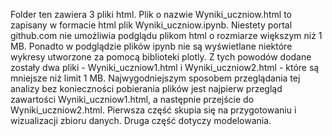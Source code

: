 Folder ten zawiera 3 pliki html. Plik o nazwie Wyniki_uczniow.html to zapisany w formacie html plik Wyniki_uczniow.ipynb. Niestety portal github.com nie umożliwia podglądu plikom html o rozmiarze większym niż 1 MB. Ponadto w podglądzie plików ipynb nie są wyświetlane niektóre wykresy utworzone za pomocą biblioteki plotly. Z tych powodów dodane zostały dwa pliki - Wyniki_uczniow1.html i Wyniki_uczniow2.html - które są mniejsze niż limit 1 MB. Najwygodniejszym sposobem przeglądania tej analizy bez konieczności pobierania plików jest najpierw przegląd zawartości Wyniki_uczniow1.html, a następnie przejście do Wyniki_uczniow2.html. Pierwsza część skupia się na przygotowaniu i wizualizacji zbioru danych. Druga część dotyczy modelowania.
